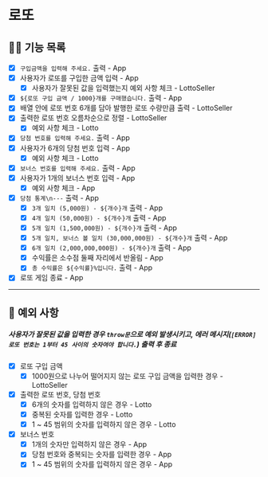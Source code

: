 # 로또

## ✍🏻 기능 목록

- [x] `구입금액을 입력해 주세요.` 출력 - App
- [x] 사용자가 로또를 구입한 금액 입력 - App
  - [x] 사용자가 잘못된 값을 입력했는지 예외 사항 체크 - LottoSeller
- [x] `${로또 구입 금액 / 1000}개를 구매했습니다.` 출력 - App
- [x] 배열 안에 로또 번호 6개를 담아 발행한 로또 수량만큼 출력 - LottoSeller
- [x] 출력한 로또 번호 오름차순으로 정렬 - LottoSeller
  - [x] 예외 사항 체크 - Lotto
- [x] `당첨 번호를 입력해 주세요.` 출력 - App
- [x] 사용자가 6개의 당첨 번호 입력 - App
  - [x] 예외 사항 체크 - Lotto
- [x] `보너스 번호를 입력해 주세요.` 출력 - App
- [x] 사용자가 1개의 보너스 번호 입력 - App
  - [x] 예외 사항 체크 - App
- [x] `당첨 통계\n---` 출력 - App
  - [x] `3개 일치 (5,000원) - ${개수}개` 출력 - App
  - [x] `4개 일치 (50,000원) - ${개수}개` 출력 - App
  - [x] `5개 일치 (1,500,000원) - ${개수}개` 출력 - App
  - [x] `5개 일치, 보너스 볼 일치 (30,000,000원) - ${개수}개` 출력 - App
  - [x] `6개 일치 (2,000,000,000원) - ${개수}개` 출력 - App
  - [x] 수익률은 소수점 둘째 자리에서 반올림 - App
  - [x] `총 수익률은 ${수익률}%입니다.` 출력 - App
- [x] 로또 게임 종료 - App

---

## 🚫 예외 사항

##### 사용자가 잘못된 값을 입력한 경우 `throw문`으로 예외 발생시키고, 에러 메시지(`[ERROR] 로또 번호는 1부터 45 사이의 숫자여야 합니다.`) 출력 후 종료

- [x] 로또 구입 금액
  - [x] 1000원으로 나누어 떨어지지 않는 로또 구입 금액을 입력한 경우 - LottoSeller
- [x] 출력한 로또 번호, 당첨 번호
  - [x] 6개의 숫자를 입력하지 않은 경우 - Lotto
  - [x] 중복된 숫자를 입력한 경우 - Lotto
  - [x] 1 ~ 45 범위의 숫자를 입력하지 않은 경우 - Lotto
- [x] 보너스 번호
  - [x] 1개의 숫자만 입력하지 않은 경우 - App
  - [x] 당첨 번호와 중복되는 숫자를 입력한 경우 - App
  - [x] 1 ~ 45 범위의 숫자를 입력하지 않은 경우 - App
